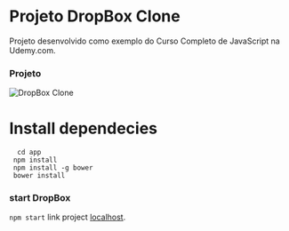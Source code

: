 # Projeto DropBox Clone

Projeto desenvolvido como exemplo do Curso Completo de JavaScript na Udemy.com.

### Projeto
![DropBox Clone](https://firebasestorage.googleapis.com/v0/b/hcode-com-br.appspot.com/o/DropBoxClone.jpg?alt=media&token=d59cad0c-440d-4516-88f2-da904b9bb443)

# Install dependecies
```
  cd app
 npm install
 npm install -g bower
 bower install
 ```

 ### start DropBox
`npm start`
link project [localhost](http://localhost:3000/).

 